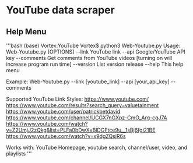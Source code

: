 # YouTube data scraper

## Help Menu
'''bash
(base) Vortex:YouTube Vortex$ python3 Web-Youtube.py
Usage: Web-Youtube.py [OPTIONS]
	--link		 	YouTube link
	--api	 		Google/YouTube API key
	--comments		Get comments from YouTube videos
				   [turning on will increase program run time]
	--version       	List version release
	--help          	This help menu

Example:
	Web-Youtube.py --link [youtube_link] --api [your_api_key] --comments

Supported YouTube Link Styles:
	https://www.youtube.com/
	https://www.youtube.com/results?search_query=valuetainment
	https://www.youtube.com/user/patrickbetdavid
	https://www.youtube.com/channel/UCGX7nGXpz-CmO_Arg-cgJ7A
	https://www.youtube.com/watch?v=Z2UmjJ2zQkg&list=PLFa0bDwXvBlDGFtce9u__1sBj6fgi21BE
	https://www.youtube.com/watch?v=x9dgZQsjR6s

Works with: YouTube Homepage, youtube search, channel/user, video, and playlists
'''
